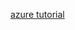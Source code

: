 [azure tutorial](https://docs.microsoft.com/en-us/azure/vpn-gateway/vpn-gateway-howto-point-to-site-resource-manager-portal#generatecert)
